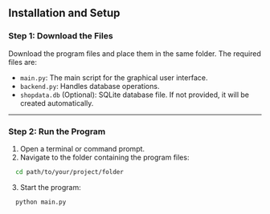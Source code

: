 ## Installation and Setup

### Step 1: Download the Files
Download the program files and place them in the same folder. The required files are:

- `main.py`: The main script for the graphical user interface.
- `backend.py`: Handles database operations.
- `shopdata.db` (Optional): SQLite database file. If not provided, it will be created automatically.

---

### Step 2: Run the Program
1. Open a terminal or command prompt.
2. Navigate to the folder containing the program files:
```bash
  cd path/to/your/project/folder
```
3. Start the program:
```bash
  python main.py
